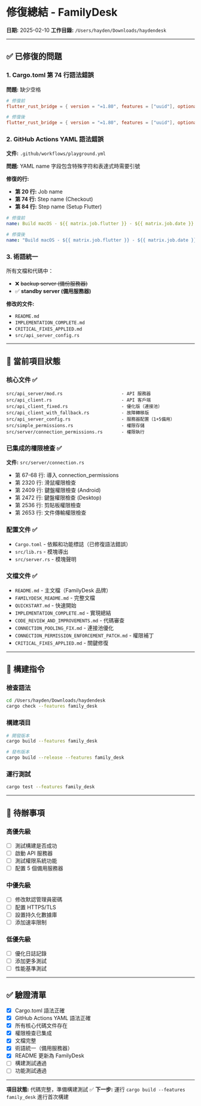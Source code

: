 # 修復總結 - FamilyDesk

**日期:** 2025-02-10
**工作目錄:** `/Users/hayden/Downloads/haydendesk`

---

## ✅ 已修復的問題

### 1. Cargo.toml 第 74 行語法錯誤
**問題:** 缺少空格
```toml
# 修復前
flutter_rust_bridge = { version = "=1.80", features = ["uuid"], optional = true}

# 修復後
flutter_rust_bridge = { version = "=1.80", features = ["uuid"], optional = true }
```

### 2. GitHub Actions YAML 語法錯誤
**文件:** `.github/workflows/playground.yml`

**問題:** YAML name 字段包含特殊字符和表達式時需要引號

**修復的行:**
- **第 20 行:** Job name
- **第 74 行:** Step name (Checkout)
- **第 84 行:** Step name (Setup Flutter)

```yaml
# 修復前
name: Build macOS - ${{ matrix.job.flutter }} - ${{ matrix.job.date }}

# 修復後
name: "Build macOS - ${{ matrix.job.flutter }} - ${{ matrix.job.date }}"
```

### 3. 術語統一
所有文檔和代碼中：
- ❌ ~~backup server (備份服務器)~~
- ✅ **standby server (備用服務器)**

**修改的文件:**
- `README.md`
- `IMPLEMENTATION_COMPLETE.md`
- `CRITICAL_FIXES_APPLIED.md`
- `src/api_server_config.rs`

---

## 📁 當前項目狀態

### 核心文件 ✅
```
src/api_server/mod.rs                      - API 服務器
src/api_client.rs                          - API 客戶端
src/api_client_fixed.rs                    - 優化版（連接池）
src/api_client_with_fallback.rs            - 故障轉移版
src/api_server_config.rs                   - 服務器配置（1+5備用）
src/simple_permissions.rs                  - 權限存儲
src/server/connection_permissions.rs       - 權限執行
```

### 已集成的權限檢查 ✅
**文件:** `src/server/connection.rs`

- 第 67-68 行: 導入 connection_permissions
- 第 2320 行: 滑鼠權限檢查
- 第 2409 行: 鍵盤權限檢查 (Android)
- 第 2472 行: 鍵盤權限檢查 (Desktop)
- 第 2536 行: 剪貼板權限檢查
- 第 2653 行: 文件傳輸權限檢查

### 配置文件 ✅
- `Cargo.toml` - 依賴和功能標誌（已修復語法錯誤）
- `src/lib.rs` - 模塊導出
- `src/server.rs` - 模塊聲明

### 文檔文件 ✅
- `README.md` - 主文檔（FamilyDesk 品牌）
- `FAMILYDESK_README.md` - 完整文檔
- `QUICKSTART.md` - 快速開始
- `IMPLEMENTATION_COMPLETE.md` - 實現總結
- `CODE_REVIEW_AND_IMPROVEMENTS.md` - 代碼審查
- `CONNECTION_POOLING_FIX.md` - 連接池優化
- `CONNECTION_PERMISSION_ENFORCEMENT_PATCH.md` - 權限補丁
- `CRITICAL_FIXES_APPLIED.md` - 關鍵修復

---

## 🔧 構建指令

### 檢查語法
```bash
cd /Users/hayden/Downloads/haydendesk
cargo check --features family_desk
```

### 構建項目
```bash
# 開發版本
cargo build --features family_desk

# 發布版本
cargo build --release --features family_desk
```

### 運行測試
```bash
cargo test --features family_desk
```

---

## 🎯 待辦事項

### 高優先級
- [ ] 測試構建是否成功
- [ ] 啟動 API 服務器
- [ ] 測試權限系統功能
- [ ] 配置 5 個備用服務器

### 中優先級
- [ ] 修改默認管理員密碼
- [ ] 配置 HTTPS/TLS
- [ ] 設置持久化數據庫
- [ ] 添加速率限制

### 低優先級
- [ ] 優化日誌記錄
- [ ] 添加更多測試
- [ ] 性能基準測試

---

## ✅ 驗證清單

- [x] Cargo.toml 語法正確
- [x] GitHub Actions YAML 語法正確
- [x] 所有核心代碼文件存在
- [x] 權限檢查已集成
- [x] 文檔完整
- [x] 術語統一（備用服務器）
- [x] README 更新為 FamilyDesk
- [ ] 構建測試通過
- [ ] 功能測試通過

---

**項目狀態:** 代碼完整，準備構建測試 ✅
**下一步:** 運行 `cargo build --features family_desk` 進行首次構建

